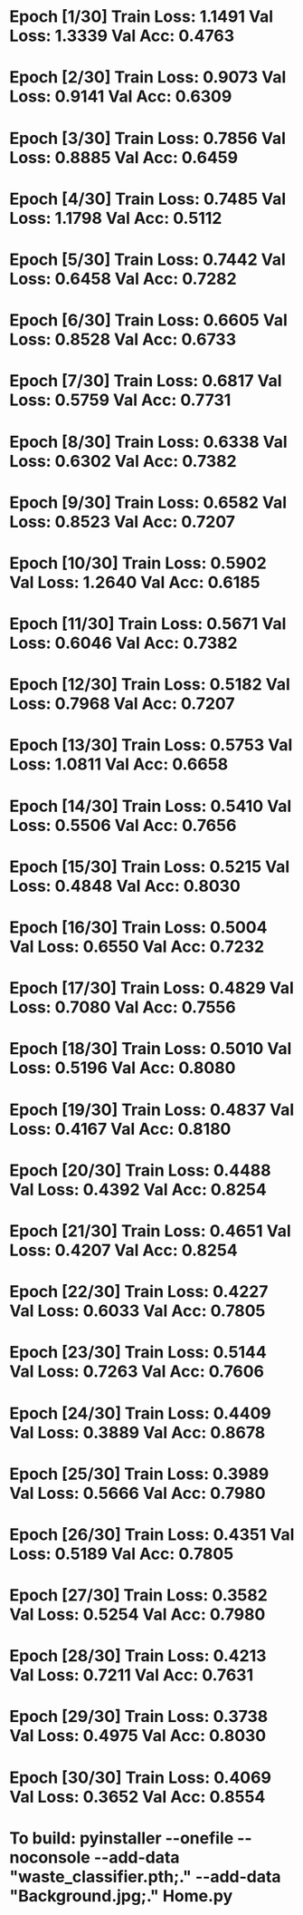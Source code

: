# Epoch [1/30] Train Loss: 1.1491 Val Loss: 1.3339 Val Acc: 0.4763
# Epoch [2/30] Train Loss: 0.9073 Val Loss: 0.9141 Val Acc: 0.6309
# Epoch [3/30] Train Loss: 0.7856 Val Loss: 0.8885 Val Acc: 0.6459
# Epoch [4/30] Train Loss: 0.7485 Val Loss: 1.1798 Val Acc: 0.5112
# Epoch [5/30] Train Loss: 0.7442 Val Loss: 0.6458 Val Acc: 0.7282
# Epoch [6/30] Train Loss: 0.6605 Val Loss: 0.8528 Val Acc: 0.6733
# Epoch [7/30] Train Loss: 0.6817 Val Loss: 0.5759 Val Acc: 0.7731
# Epoch [8/30] Train Loss: 0.6338 Val Loss: 0.6302 Val Acc: 0.7382
# Epoch [9/30] Train Loss: 0.6582 Val Loss: 0.8523 Val Acc: 0.7207
# Epoch [10/30] Train Loss: 0.5902 Val Loss: 1.2640 Val Acc: 0.6185
# Epoch [11/30] Train Loss: 0.5671 Val Loss: 0.6046 Val Acc: 0.7382
# Epoch [12/30] Train Loss: 0.5182 Val Loss: 0.7968 Val Acc: 0.7207
# Epoch [13/30] Train Loss: 0.5753 Val Loss: 1.0811 Val Acc: 0.6658
# Epoch [14/30] Train Loss: 0.5410 Val Loss: 0.5506 Val Acc: 0.7656
# Epoch [15/30] Train Loss: 0.5215 Val Loss: 0.4848 Val Acc: 0.8030
# Epoch [16/30] Train Loss: 0.5004 Val Loss: 0.6550 Val Acc: 0.7232
# Epoch [17/30] Train Loss: 0.4829 Val Loss: 0.7080 Val Acc: 0.7556
# Epoch [18/30] Train Loss: 0.5010 Val Loss: 0.5196 Val Acc: 0.8080
# Epoch [19/30] Train Loss: 0.4837 Val Loss: 0.4167 Val Acc: 0.8180
# Epoch [20/30] Train Loss: 0.4488 Val Loss: 0.4392 Val Acc: 0.8254
# Epoch [21/30] Train Loss: 0.4651 Val Loss: 0.4207 Val Acc: 0.8254
# Epoch [22/30] Train Loss: 0.4227 Val Loss: 0.6033 Val Acc: 0.7805
# Epoch [23/30] Train Loss: 0.5144 Val Loss: 0.7263 Val Acc: 0.7606
# Epoch [24/30] Train Loss: 0.4409 Val Loss: 0.3889 Val Acc: 0.8678
# Epoch [25/30] Train Loss: 0.3989 Val Loss: 0.5666 Val Acc: 0.7980
# Epoch [26/30] Train Loss: 0.4351 Val Loss: 0.5189 Val Acc: 0.7805
# Epoch [27/30] Train Loss: 0.3582 Val Loss: 0.5254 Val Acc: 0.7980
# Epoch [28/30] Train Loss: 0.4213 Val Loss: 0.7211 Val Acc: 0.7631
# Epoch [29/30] Train Loss: 0.3738 Val Loss: 0.4975 Val Acc: 0.8030
# Epoch [30/30] Train Loss: 0.4069 Val Loss: 0.3652 Val Acc: 0.8554

# To build: pyinstaller --onefile --noconsole --add-data "waste_classifier.pth;." --add-data "Background.jpg;." Home.py

